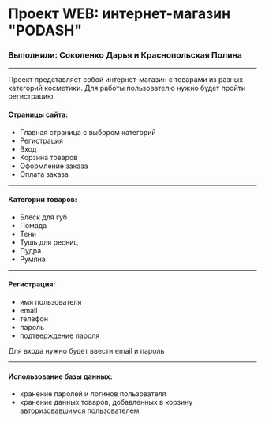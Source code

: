 # Проект WEB: интернет-магазин "PODASH"

### Выполнили: Соколенко Дарья и Краснопольская Полина

---

Проект представляет собой интернет-магазин с товарами из разных категорий косметики. Для работы пользователю нужно будет пройти регистрацию. 

#### Страницы сайта:

- Главная страница с выбором категорий
- Регистрация
- Вход
- Корзина товаров
- Оформление заказа
- Оплата заказа

---

#### Категории товаров: 

- Блеск для губ
- Помада
- Тени
- Тушь для ресниц
- Пудра
- Румяна

---

#### Регистрация:

- имя пользователя
- email
- телефон
- пароль
- подтверждение пароля

Для входа нужно будет ввести email и пароль

---

#### Использование базы данных: 

- хранение паролей и логинов пользователя
- хранение данных товаров, добавленных в корзину авторизовавшимся пользователем

